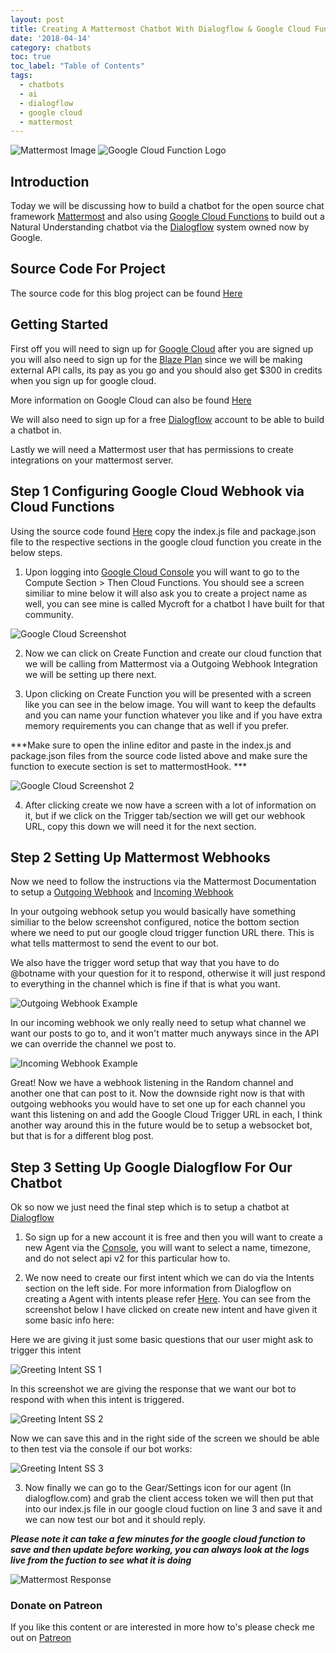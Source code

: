 ```yaml
---
layout: post
title: Creating A Mattermost Chatbot With Dialogflow & Google Cloud Functions
date: '2018-04-14'
category: chatbots
toc: true
toc_label: "Table of Contents"
tags:
  - chatbots
  - ai
  - dialogflow
  - google cloud
  - mattermost
---
```

![Mattermost Image](/assets/images/mattermost.jpg) ![Google Cloud Function Logo](/assets/images/cloud_function.png)

## Introduction
Today we will be discussing how to build a chatbot for the open source chat framework [Mattermost](https://about.mattermost.com/) and also using [Google Cloud Functions](https://cloud.google.com/functions/) to build out a Natural Understanding chatbot via the [Dialogflow](https://dialogflow.com/) system owned now by Google.

## Source Code For Project
The source code for this blog project can be found [Here](https://github.com/Geeked-Out-Solutions/blog-chatbot/tree/master/google-cloud)

## Getting Started
First off you will need to sign up for [Google Cloud](https://cloud.google.com/) after you are signed up you will also need to sign up for the [Blaze Plan](https://firebase.google.com/pricing/) since we will be making external API calls, its pay as you go and you should also get $300 in credits when you sign up for google cloud.

More information on Google Cloud can also be found [Here](https://cloud.google.com/getting-started/)

We will also need to sign up for a free [Dialogflow](https://dialogflow.com/) account to be able to build a chatbot in.

Lastly we will need a Mattermost user that has permissions to create integrations on your mattermost server.

## Step 1 Configuring Google Cloud Webhook via Cloud Functions
Using the source code found [Here](https://github.com/Geeked-Out-Solutions/blog-chatbot/tree/master/google-cloud) copy the index.js file and package.json file to the respective sections in the google cloud function you create in the below steps.

1. Upon logging into [Google Cloud Console](https://console.cloud.google.com) you will want to go to the Compute Section > Then Cloud Functions.  You should see a screen similiar to mine below it will also ask you to create a project name as well, you can see mine is called Mycroft for a chatbot I have built for that community.

![Google Cloud Screenshot](/assets/images/cloud_function_step1.JPG)

2. Now we can click on Create Function and create our cloud function that we will be calling from Mattermost via a Outgoing Webhook Integration we will be setting up there next.

3. Upon clicking on Create Function you will be presented with a screen like you can see in the below image.  You will want to keep the defaults and you can name your function whatever you like and if you have extra memory requirements you can change that as well if you prefer.

***Make sure to open the inline editor and paste in the index.js and package.json files from the source code listed above and make sure the function to execute section is set to mattermostHook. ***

![Google Cloud Screenshot 2](/assets/images/cloud_function_step2.JPG)

4. After clicking create we now have a screen with a lot of information on it, but if we click on the Trigger tab/section we will get our webhook URL, copy this down we will need it for the next section.

## Step 2 Setting Up Mattermost Webhooks
Now we need to follow the instructions via the Mattermost Documentation to setup a [Outgoing Webhook](https://docs.mattermost.com/developer/webhooks-outgoing.html) and [Incoming Webhook](https://docs.mattermost.com/developer/webhooks-incoming.html)

In your outgoing webhook setup you would basically have something similiar to the below screenshot configured, notice the bottom section where we need to put our google cloud trigger function URL there.  This is what tells mattermost to send the event to our bot.

We also have the trigger word setup that way that you have to do @botname with your question for it to respond, otherwise it will just respond to everything in the channel which is fine if that is what you want.

![Outgoing Webhook Example](/assets/images/outgoing_webhook.JPG)


In our incoming webhook we only really need to setup what channel we want our posts to go to, and it won't matter much anyways since in the API we can override the channel we post to.

![Incoming Webhook Example](/assets/images/incoming_webhook.JPG)

Great!  Now we have a webhook listening in the Random channel and another one that can post to it.  Now the downside right now is that with outgoing webhooks you would have to set one up for each channel you want this listening on and add the Google Cloud Trigger URL in each, I think another way around this in the future would be to setup a websocket bot, but that is for a different blog post.

## Step 3 Setting Up Google Dialogflow For Our Chatbot
Ok so now we just need the final step which is to setup a chatbot at [Dialogflow](https://dialogflow.com/)

1. So sign up for a new account it is free and then you will want to create a new Agent via the [Console](https://console.dialogflow.com/api-client/#/newAgent), you will want to select a name, timezone, and do not select api v2 for this particular how to.

2. We now need to create our first intent which we can do via the Intents section on the left side.  For more information from Dialogflow on creating a Agent with intents please refer [Here](https://dialogflow.com/docs/getting-started/building-your-first-agent).  You can see from the screenshot below I have clicked on create new intent and have given it some basic info here:


Here we are giving it just some basic questions that our user might ask to trigger this intent

![Greeting Intent SS 1](/assets/images/greet_intent_1.JPG)

In this screenshot we are giving the response that we want our bot to respond with when this intent is triggered.

![Greeting Intent SS 2](/assets/images/greet_intent_2.JPG)

Now we can save this and in the right side of the screen we should be able to then test via the console if our bot works:

![Greeting Intent SS 3](/assets/images/greet_intent_3.JPG)

3. Now finally we can go to the Gear/Settings icon for our agent (In dialogflow.com) and grab the client access token we will then put that into our index.js file in our google cloud fuction on line 3 and save it and we can now test our bot and it should reply.

***Please note it can take a few minutes for the google cloud function to save and then update before working, you can always look at the logs live from the fuction to see what it is doing***

![Mattermost Response](/assets/images/mattermost_response.JPG)

### Donate on Patreon
If you like this content or are interested in more how to's please check me out on [Patreon](https://www.patreon.com/Geekedoutsol)
